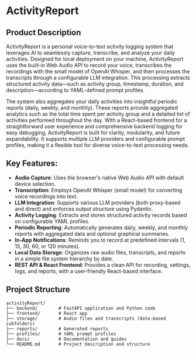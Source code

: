 # ActivityReport

## Product Description

ActivityReport is a personal voice-to-text activity logging system that leverages AI to seamlessly capture, transcribe, and analyze your daily activities. Designed for local deployment on your machine, ActivityReport uses the built-in Web Audio API to record your voice, transcribes the recordings with the small model of OpenAI Whisper, and then processes the transcripts through a configurable LLM integration. This processing extracts structured activity data—such as activity group, timestamp, duration, and description—according to YAML-defined prompt profiles.

The system also aggregates your daily activities into insightful periodic reports (daily, weekly, and monthly). These reports provide aggregated analytics such as the total time spent per activity group and a detailed list of activities performed throughout the day. With a React-based frontend for a straightforward user experience and comprehensive backend logging for easy debugging, ActivityReport is built for clarity, modularity, and future expandability. It supports multiple LLM providers and configurable prompt profiles, making it a flexible tool for diverse voice-to-text processing needs.

## Key Features:

- **Audio Capture**: Uses the browser's native Web Audio API with default device selection.
- **Transcription**: Employs OpenAI Whisper (small model) for converting voice recordings into text.
- **LLM Integration**: Supports various LLM providers (both proxy-based and direct) and enforces output structure using Pydantic.
- **Activity Logging**: Extracts and stores structured activity records based on configurable YAML profiles.
- **Periodic Reporting**: Automatically generates daily, weekly, and monthly reports with aggregated data and optional graphical summaries.
- **In-App Notifications**: Reminds you to record at predefined intervals (1, 15, 30, 60, or 120 minutes).
- **Local Data Storage**: Organizes raw audio files, transcripts, and reports in a simple file system hierarchy by date.
- **REST API & React Frontend**: Provides a clean API for recording, settings, logs, and reports, with a user-friendly React-based interface.

## Project Structure

```
activityReport/
├── backend/        # FastAPI application and Python code
├── frontend/       # React app
├── storage/        # Audio files and transcripts (date-based subfolders)
├── reports/        # Generated reports
├── profiles/       # YAML prompt profiles
├── docs/           # Documentation and guides
└── README.md       # Project description and structure